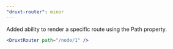 ```yaml
---
"druxt-router": minor
---
```


Added ability to render a specific route using the Path property.

```jsx
<DruxtRouter path="/node/1" />
```

